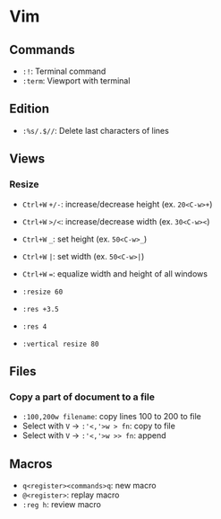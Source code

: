 # Vim

## Commands
* `:!`:     Terminal command
* `:term`:  Viewport with terminal

## Edition
* `:%s/.$//`: Delete last characters of lines

## Views
### Resize

* `Ctrl+W` `+/-`: increase/decrease height (ex. `20<C-w>+`)
* `Ctrl+W` `>/<`: increase/decrease width (ex. `30<C-w><`)
* `Ctrl+W` `_`: set height (ex. `50<C-w>_`)
* `Ctrl+W` `|`: set width (ex. `50<C-w>|`)
* `Ctrl+W` `=`: equalize width and height of all windows

* `:resize 60`
* `:res +3.5`
* `:res 4`
* `:vertical resize 80`


## Files
### Copy a part of document to a file
* `:100,200w filename`: copy lines 100 to 200 to file
* Select with `V` -> `:'<,'>w > fn`:    copy to file 
* Select with `V` -> `:'<,'>w >> fn`:   append 

## Macros

* `q<register><commands>q`: new macro
* `@<register>`: replay macro
* `:reg h`: review macro


